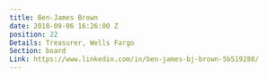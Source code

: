 ```yaml
---
title: Ben-James Brown
date: 2018-09-06 16:26:00 Z
position: 22
Details: Treasurer, Wells Fargo
Section: board
Link: https://www.linkedin.com/in/ben-james-bj-brown-5b519280/
---
```


